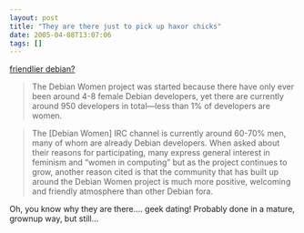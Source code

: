 ```yaml
---
layout: post
title: "They are there just to pick up haxor chicks"
date: 2005-04-08T13:07:06
tags: []
---
```


<p><a href="http://www.srcf.ucam.org/~hmw26/join-the-dots/2005/03/30/friendlier-debian/">friendlier debian?</a></p>

<blockquote>
<p>The Debian Women project was started because there have only ever been around 4-8 female Debian developers, yet there are currently around 950 developers in total—less than 1% of developers are women.</p>
</blockquote>

<blockquote>
<p>The [Debian Women] <span class="caps">IRC</span> channel is currently around 60-70% men, many of whom are already Debian developers. When asked about their reasons for participating, many express general interest in feminism and &#8220;women in computing&#8221; but as the project continues to grow, another reason cited is that the community that has built up around the Debian Women project is much more positive, welcoming and friendly atmosphere than other Debian fora.</p>
</blockquote>

<p>Oh, you know why they are there&#8230;. geek dating!  Probably done in a mature, grownup way, but still&#8230;</p>
